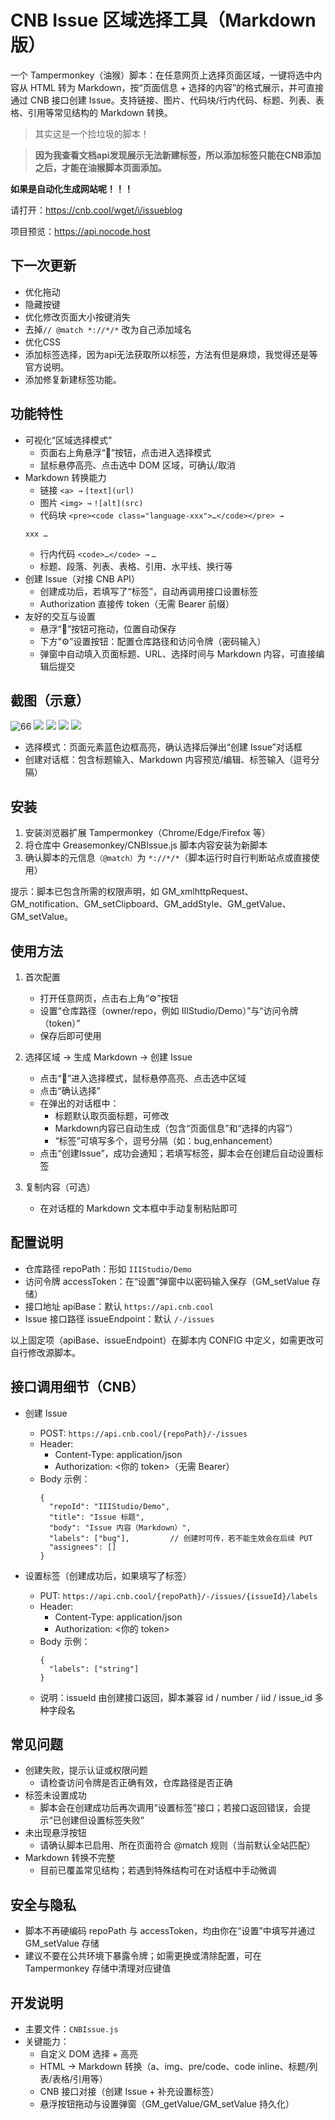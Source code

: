 # CNB Issue 区域选择工具（Markdown 版）

一个 Tampermonkey（油猴）脚本：在任意网页上选择页面区域，一键将选中内容从 HTML 转为 Markdown，按“页面信息 + 选择的内容”的格式展示，并可直接通过 CNB 接口创建 Issue。支持链接、图片、代码块/行内代码、标题、列表、表格、引用等常见结构的 Markdown 转换。

> 其实这是一个捡垃圾的脚本！

> **因为我查看文档api发现展示无法新建标签，所以添加标签只能在CNB添加之后，才能在油猴脚本页面添加。**

**如果是自动化生成网站呢！！！**

请打开：https://cnb.cool/wget/i/issueblog

项目预览：https://api.nocode.host

## 下一次更新

- 优化拖动
- 隐藏按键
- 优化修改页面大小按键消失
- 去掉`// @match *://*/*` 改为自己添加域名
- 优化CSS
- 添加标签选择，因为api无法获取所以标签，方法有但是麻烦，我觉得还是等官方说明。
- 添加修复新建标签功能。

## 功能特性

- 可视化“区域选择模式”
  - 页面右上角悬浮“📝”按钮，点击进入选择模式
  - 鼠标悬停高亮、点击选中 DOM 区域，可确认/取消
- Markdown 转换能力
  - 链接 `<a> →` `[text](url)`
  - 图片 `<img> →` `![alt](src)`
  - 代码块 `<pre><code class="language-xxx">…</code></pre> →` 
  ```
  xxx … 
  ```
  - 行内代码 `<code>…</code> →` `…`
  - 标题、段落、列表、表格、引用、水平线、换行等
- 创建 Issue（对接 CNB API）
  - 创建成功后，若填写了“标签”，自动再调用接口设置标签
  - Authorization 直接传 token（无需 Bearer 前缀）
- 友好的交互与设置
  - 悬浮“📝”按钮可拖动，位置自动保存
  - 下方“⚙️”设置按钮：配置仓库路径和访问令牌（密码输入）
  - 弹窗中自动填入页面标题、URL、选择时间与 Markdown 内容，可直接编辑后提交

## 截图（示意）
![66](./image/1.jpg)
![](./image/2.jpg)
![](./image/3.jpg)
![](./image/4.jpg)
![](./image/5.jpg)
- 选择模式：页面元素蓝色边框高亮，确认选择后弹出“创建 Issue”对话框
- 创建对话框：包含标题输入、Markdown 内容预览/编辑、标签输入（逗号分隔）

## 安装

1) 安装浏览器扩展 Tampermonkey（Chrome/Edge/Firefox 等）
2) 将仓库中 Greasemonkey/CNBIssue.js 脚本内容安装为新脚本
3) 确认脚本的元信息`（@match）`为 `*://*/*`（脚本运行时自行判断站点或直接使用）

提示：脚本已包含所需的权限声明，如 GM_xmlhttpRequest、GM_notification、GM_setClipboard、GM_addStyle、GM_getValue、GM_setValue。

## 使用方法

1) 首次配置
   - 打开任意网页，点击右上角“⚙️”按钮
   - 设置“仓库路径（owner/repo，例如 IIIStudio/Demo）”与“访问令牌（token）”
   - 保存后即可使用

2) 选择区域 → 生成 Markdown → 创建 Issue
   - 点击“📝”进入选择模式，鼠标悬停高亮、点击选中区域
   - 点击“确认选择”
   - 在弹出的对话框中：
     - 标题默认取页面标题，可修改
     - Markdown内容已自动生成（包含“页面信息”和“选择的内容”）
     - “标签”可填写多个，逗号分隔（如：bug,enhancement）
   - 点击“创建Issue”，成功会通知；若填写标签，脚本会在创建后自动设置标签

3) 复制内容（可选）
   - 在对话框的 Markdown 文本框中手动复制粘贴即可

## 配置说明

- 仓库路径 repoPath：形如 `IIIStudio/Demo`
- 访问令牌 accessToken：在“设置”弹窗中以密码输入保存（GM_setValue 存储）
- 接口地址 apiBase：默认 `https://api.cnb.cool`
- Issue 接口路径 issueEndpoint：默认 `/-/issues`

以上固定项（apiBase、issueEndpoint）在脚本内 CONFIG 中定义，如需更改可自行修改源脚本。

## 接口调用细节（CNB）

- 创建 Issue
  - POST: `https://api.cnb.cool/{repoPath}/-/issues`
  - Header:
    - Content-Type: application/json
    - Authorization: <你的 token>（无需 Bearer）
  - Body 示例：
    ```
    {
      "repoId": "IIIStudio/Demo",
      "title": "Issue 标题",
      "body": "Issue 内容（Markdown）",
      "labels": ["bug"],         // 创建时可传，若不能生效会在后续 PUT
      "assignees": []
    }
    ```

- 设置标签（创建成功后，如果填写了标签）
  - PUT: `https://api.cnb.cool/{repoPath}/-/issues/{issueId}/labels`
  - Header:
    - Content-Type: application/json
    - Authorization: <你的 token>
  - Body 示例：
    ```
    {
      "labels": ["string"]
    }
    ```
  - 说明：issueId 由创建接口返回，脚本兼容 id / number / iid / issue_id 多种字段名

## 常见问题

- 创建失败，提示认证或权限问题
  - 请检查访问令牌是否正确有效，仓库路径是否正确
- 标签未设置成功
  - 脚本会在创建成功后再次调用“设置标签”接口；若接口返回错误，会提示“已创建但设置标签失败”
- 未出现悬浮按钮
  - 请确认脚本已启用、所在页面符合 @match 规则（当前默认全站匹配）
- Markdown 转换不完整
  - 目前已覆盖常见结构；若遇到特殊结构可在对话框中手动微调

## 安全与隐私

- 脚本不再硬编码 repoPath 与 accessToken，均由你在“设置”中填写并通过 GM_setValue 存储
- 建议不要在公共环境下暴露令牌；如需更换或清除配置，可在 Tampermonkey 存储中清理对应键值

## 开发说明

- 主要文件：`CNBIssue.js`
- 关键能力：
  - 自定义 DOM 选择 + 高亮
  - HTML → Markdown 转换（a、img、pre/code、code inline、标题/列表/表格/引用等）
  - CNB 接口对接（创建 Issue + 补充设置标签）
  - 悬浮按钮拖动与设置弹窗（GM_getValue/GM_setValue 持久化）
